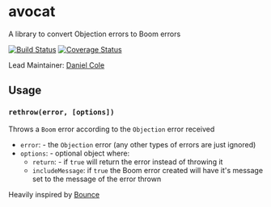 # avocat

A library to convert Objection errors to Boom errors

[![Build Status](https://travis-ci.org/PixulHQ/avocat.svg?branch=master)](https://travis-ci.org/PixulHQ/avocat) [![Coverage Status](https://coveralls.io/repos/github/PixulHQ/avocat/badge.svg?branch=master)](https://coveralls.io/github/PixulHQ/avocat?branch=master) 

Lead Maintainer: [Daniel Cole](https://github.com/optii)


## Usage

### `rethrow(error, [options])`

 Throws a `Boom` error according to the `Objection` error received

 - `error`: - the `Objection` error (any other types of errors are just ignored)
 - `options`: - optional object where:
     - `return`: - if `true` will return the error instead of throwing it
     - `includeMessage`: if `true` the Boom error created will have it's message set to the message of the error thrown


Heavily inspired by [Bounce](https://github.com/hapijs/bounce)


